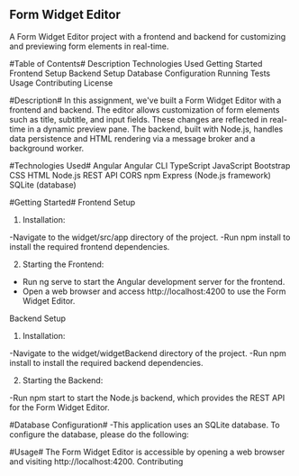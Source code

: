 ## Form Widget Editor ##
A Form Widget Editor project with a frontend and backend for customizing and previewing form elements in real-time.

#Table of Contents#
Description
Technologies Used
Getting Started
Frontend Setup
Backend Setup
Database Configuration
Running Tests
Usage
Contributing
License

#Description#
In this assignment, we've built a Form Widget Editor with a frontend and backend. The editor allows customization of form elements such as title, subtitle, and input fields. These changes are reflected in real-time in a dynamic preview pane. The backend, built with Node.js, handles data persistence and HTML rendering via a message broker and a background worker.

#Technologies Used#
Angular
Angular CLI
TypeScript
JavaScript
Bootstrap
CSS
HTML
Node.js
REST API
CORS
npm
Express (Node.js framework)
SQLite (database)

#Getting Started#
Frontend Setup

1. Installation:

-Navigate to the widget/src/app directory of the project.
-Run npm install to install the required frontend dependencies.

2. Starting the Frontend:

- Run ng serve to start the Angular development server for the frontend.
- Open a web browser and access http://localhost:4200 to use the Form Widget Editor.

Backend Setup

1. Installation:

-Navigate to the widget/widgetBackend directory of the project.
-Run npm install to install the required backend dependencies.

2. Starting the Backend:

-Run npm start to start the Node.js backend, which provides the REST API for the Form Widget Editor.

#Database Configuration#
-This application uses an SQLite database. To configure the database, please do the following:

#Usage#
The Form Widget Editor is accessible by opening a web browser and visiting http://localhost:4200.
Contributing


